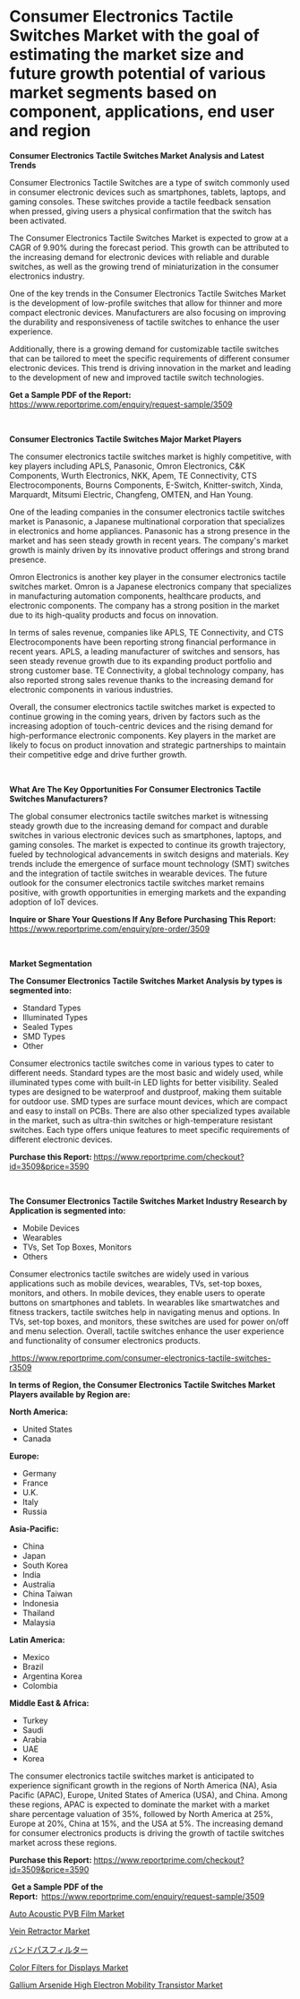 <p><h1>Consumer Electronics Tactile Switches Market with the goal of estimating the market size and future growth potential of various market segments based on component, applications, end user and region</h1></p><p><strong>Consumer Electronics Tactile Switches Market Analysis and Latest Trends</strong></p>
<p><p>Consumer Electronics Tactile Switches are a type of switch commonly used in consumer electronic devices such as smartphones, tablets, laptops, and gaming consoles. These switches provide a tactile feedback sensation when pressed, giving users a physical confirmation that the switch has been activated.</p><p>The Consumer Electronics Tactile Switches Market is expected to grow at a CAGR of 9.90% during the forecast period. This growth can be attributed to the increasing demand for electronic devices with reliable and durable switches, as well as the growing trend of miniaturization in the consumer electronics industry.</p><p>One of the key trends in the Consumer Electronics Tactile Switches Market is the development of low-profile switches that allow for thinner and more compact electronic devices. Manufacturers are also focusing on improving the durability and responsiveness of tactile switches to enhance the user experience.</p><p>Additionally, there is a growing demand for customizable tactile switches that can be tailored to meet the specific requirements of different consumer electronic devices. This trend is driving innovation in the market and leading to the development of new and improved tactile switch technologies.</p></p>
<p><strong>Get a Sample PDF of the Report:&nbsp;</strong> <a href="https://www.reportprime.com/enquiry/request-sample/3509">https://www.reportprime.com/enquiry/request-sample/3509</a></p>
<p>&nbsp;</p>
<p><strong>Consumer Electronics Tactile Switches Major Market Players</strong></p>
<p><p>The consumer electronics tactile switches market is highly competitive, with key players including APLS, Panasonic, Omron Electronics, C&K Components, Wurth Electronics, NKK, Apem, TE Connectivity, CTS Electrocomponents, Bourns Components, E-Switch, Knitter-switch, Xinda, Marquardt, Mitsumi Electric, Changfeng, OMTEN, and Han Young.</p><p>One of the leading companies in the consumer electronics tactile switches market is Panasonic, a Japanese multinational corporation that specializes in electronics and home appliances. Panasonic has a strong presence in the market and has seen steady growth in recent years. The company's market growth is mainly driven by its innovative product offerings and strong brand presence.</p><p>Omron Electronics is another key player in the consumer electronics tactile switches market. Omron is a Japanese electronics company that specializes in manufacturing automation components, healthcare products, and electronic components. The company has a strong position in the market due to its high-quality products and focus on innovation.</p><p>In terms of sales revenue, companies like APLS, TE Connectivity, and CTS Electrocomponents have been reporting strong financial performance in recent years. APLS, a leading manufacturer of switches and sensors, has seen steady revenue growth due to its expanding product portfolio and strong customer base. TE Connectivity, a global technology company, has also reported strong sales revenue thanks to the increasing demand for electronic components in various industries.</p><p>Overall, the consumer electronics tactile switches market is expected to continue growing in the coming years, driven by factors such as the increasing adoption of touch-centric devices and the rising demand for high-performance electronic components. Key players in the market are likely to focus on product innovation and strategic partnerships to maintain their competitive edge and drive further growth.</p></p>
<p>&nbsp;</p>
<p><strong>What Are The Key Opportunities For Consumer Electronics Tactile Switches Manufacturers?</strong></p>
<p><p>The global consumer electronics tactile switches market is witnessing steady growth due to the increasing demand for compact and durable switches in various electronic devices such as smartphones, laptops, and gaming consoles. The market is expected to continue its growth trajectory, fueled by technological advancements in switch designs and materials. Key trends include the emergence of surface mount technology (SMT) switches and the integration of tactile switches in wearable devices. The future outlook for the consumer electronics tactile switches market remains positive, with growth opportunities in emerging markets and the expanding adoption of IoT devices.</p></p>
<p><strong>Inquire or Share Your Questions If Any Before Purchasing This Report:</strong> <a href="https://www.reportprime.com/enquiry/pre-order/3509">https://www.reportprime.com/enquiry/pre-order/3509</a></p>
<p>&nbsp;</p>
<p><strong>Market Segmentation</strong></p>
<p><strong>The Consumer Electronics Tactile Switches Market Analysis by types is segmented into:</strong></p>
<p><ul><li>Standard Types</li><li>Illuminated Types</li><li>Sealed Types</li><li>SMD Types</li><li>Other</li></ul></p>
<p><p>Consumer electronics tactile switches come in various types to cater to different needs. Standard types are the most basic and widely used, while illuminated types come with built-in LED lights for better visibility. Sealed types are designed to be waterproof and dustproof, making them suitable for outdoor use. SMD types are surface mount devices, which are compact and easy to install on PCBs. There are also other specialized types available in the market, such as ultra-thin switches or high-temperature resistant switches. Each type offers unique features to meet specific requirements of different electronic devices.</p></p>
<p><strong>Purchase this Report:&nbsp;</strong><a href="https://www.reportprime.com/checkout?id=3509&price=3590">https://www.reportprime.com/checkout?id=3509&price=3590</a></p>
<p>&nbsp;</p>
<p><strong>The Consumer Electronics Tactile Switches Market Industry Research by Application is segmented into:</strong></p>
<p><ul><li>Mobile Devices</li><li>Wearables</li><li>TVs, Set Top Boxes, Monitors</li><li>Others</li></ul></p>
<p><p>Consumer electronics tactile switches are widely used in various applications such as mobile devices, wearables, TVs, set-top boxes, monitors, and others. In mobile devices, they enable users to operate buttons on smartphones and tablets. In wearables like smartwatches and fitness trackers, tactile switches help in navigating menus and options. In TVs, set-top boxes, and monitors, these switches are used for power on/off and menu selection. Overall, tactile switches enhance the user experience and functionality of consumer electronics products.</p></p>
<p><a href="https://www.reportprime.com/consumer-electronics-tactile-switches-r3509">&nbsp;https://www.reportprime.com/consumer-electronics-tactile-switches-r3509</a></p>
<p><strong>In terms of Region, the Consumer Electronics Tactile Switches Market Players available by Region are:</strong></p>
<p>
    <p> <strong> North America: </strong>
        <ul>
            <li>United States</li>
            <li>Canada</li>
        </ul>
        </p> 
    <p> <strong> Europe: </strong>
        <ul>
            <li>Germany</li>
            <li>France</li>
            <li>U.K.</li>
            <li>Italy</li>
            <li>Russia</li>
        </ul>
        </p> 
    <p> <strong> Asia-Pacific: </strong>
        <ul>
            <li>China</li>
            <li>Japan</li>
            <li>South Korea</li>
            <li>India</li>
            <li>Australia</li>
            <li>China Taiwan</li>
            <li>Indonesia</li>
            <li>Thailand</li>
            <li>Malaysia</li>
        </ul>
        </p> 
    <p> <strong> Latin America: </strong>
        <ul>
            <li>Mexico</li>
            <li>Brazil</li>
            <li>Argentina Korea</li>
            <li>Colombia</li>
        </ul>
        </p> 
    <p> <strong> Middle East & Africa: </strong>
        <ul>
            <li>Turkey</li>
            <li>Saudi</li>
            <li>Arabia</li>
            <li>UAE</li>
            <li>Korea</li>
        </ul>
    </p>
    </p>
<p><p>The consumer electronics tactile switches market is anticipated to experience significant growth in the regions of North America (NA), Asia Pacific (APAC), Europe, United States of America (USA), and China. Among these regions, APAC is expected to dominate the market with a market share percentage valuation of 35%, followed by North America at 25%, Europe at 20%, China at 15%, and the USA at 5%. The increasing demand for consumer electronics products is driving the growth of tactile switches market across these regions.</p></p>
<p><strong>Purchase this Report: </strong><a href="https://www.reportprime.com/checkout?id=3509&price=3590">https://www.reportprime.com/checkout?id=3509&price=3590</a></p>
<p>&nbsp;<strong>Get a Sample PDF of the Report:&nbsp;&nbsp;</strong><a href="https://www.reportprime.com/enquiry/request-sample/3509">https://www.reportprime.com/enquiry/request-sample/3509</a></p>
<p><strong></strong></p>
<p><p><a href="https://www.linkedin.com/pulse/global-auto-acoustic-pvb-film-industry-types-applications-scbne">Auto Acoustic PVB Film Market</a></p><p><a href="https://issuu.com/reportprime-2/docs/vein-retractor-market-size-2030.pptx">Vein Retractor Market</a></p><p><a href="https://github.com/SimeonBode1/Market-Research-Report-List-1/blob/main/598987234569.md">バンドパスフィルター</a></p><p><a href="https://github.com/FassouRP/Market-Research-Report-List-5/blob/main/color-filters-for-displays-market.md">Color Filters for Displays Market</a></p><p><a href="https://github.com/rahu1506/Market-Research-Report-List-5/blob/main/gallium-arsenide-high-electron-mobility-transistor-market.md">Gallium Arsenide High Electron Mobility Transistor Market</a></p></p>